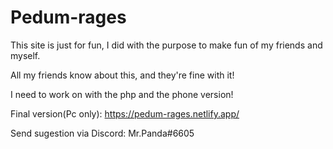 # Pedum-rages
 This site is just for fun, I did with the purpose to make fun of my friends and myself.

All my friends know about this, and they're fine with it!

I need to work on with the php and the phone version!

Final version(Pc only): https://pedum-rages.netlify.app/

Send sugestion via Discord: Mr.Panda#6605
